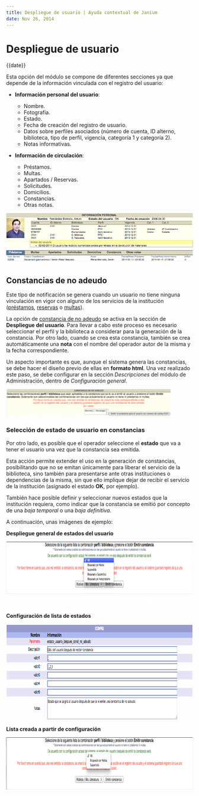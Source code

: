 ```yaml
---
title: Despliegue de usuario | Ayuda contextual de Janium
date: Nov 26, 2014
---
```


# Despliegue de usuario

{{date}}

Esta opción del módulo se compone de diferentes secciones ya que depende
de la información vinculada con el registro del usuario:

-   **Información personal del usuario**:

    -   Nombre.
    -   Fotografía.
    -   Estado.
    -   Fecha de creación del registro de usuario.
    -   Datos sobre perfiles asociados (número de cuenta, ID alterno,
        biblioteca, tipo de perfil, vigencia, categoría 1 y categoría
        2).
    -   Notas informativas.

-   **Información de circulación**:

    -   Préstamos.
    -   Multas.
    -   Apartados / Reservas.
    -   Solicitudes.
    -   Domicilios.
    -   Constancias.
    -   Otras notas.

![Pantalla de despliegue de usuario](Despliegue_usuario.png)

## Constancias de no adeudo

Este tipo de notificación se genera cuando un usuario no tiene ninguna
vinculación en vigor con alguno de los servicios de la institución
(<span style="text-decoration: underline;">préstamos</span>, <span
style="text-decoration: underline;">reservas</span> o <span
style="text-decoration: underline;">multas</span>).

La opción de <span style="text-decoration: underline;">constancia de no
adeudo</span> se activa en la sección de **Despliegue del usuario**.
Para llevar a cabo este proceso es necesario seleccionar el perfil y la
biblioteca a considerar para la generación de la constancia. Por otro
lado, cuando se crea esta constancia, también se crea automáticamente
una **nota** con el nombre del operador autor de la misma y la fecha
correspondiente.

Un aspecto importante es que, aunque el sistema genera las constancias,
se debe hacer el diseño previo de ellas en **formato html**. Una vez
realizado este paso, se debe configurar en la sección *Descripciones*
del módulo de Administración, dentro de *Configuración general*.

[<img src="Constancia_no_adeudo-300x50.png" alt="wpid-Constancia_no_adeudo.png" width="444" height="74">](wpid-Constancia_no_adeudo.png)

### Selección de estado de usuario en constancias

Por otro lado, es posible que el operador seleccione el **estado** que
va a tener el usuario una vez que la constancia sea emitida.

Esta acción permite extender el uso en la generación de constancias,
posibilitando que no se emitan únicamente para liberar el servicio de la
biblioteca, sino también para presentarse ante otras instituciones o
dependencias de la misma, sin que ello implique dejar de recibir el
servicio de la institución (asignado el estado **OK**, por ejemplo).

También hace posible definir y seleccionar nuevos estados que la
institución requiera, como indicar que la constancia se emitió por
concepto de una *baja temporal* o una *baja definitiva*.

A continuación, unas imágenes de ejemplo:

**Despliegue general de estados del usuario**

[<img src="ConstanciasNoAdeudo2-1024x174.png" alt="ConstanciasNoAdeudo2" width="1024" height="174">](ConstanciasNoAdeudo2.png)

**Configuración de lista de estados**

[<img src="ConstanciasNoAdeudo3.png" alt="ConstanciasNoAdeudo3" width="1011" height="257">](ConstanciasNoAdeudo3.png)

**Lista creada a partir de configuración**

[<img src="ConstanciasNoAdeudo4-1024x141.png" alt="ConstanciasNoAdeudo4" width="1024" height="141">](ConstanciasNoAdeudo4.png)

